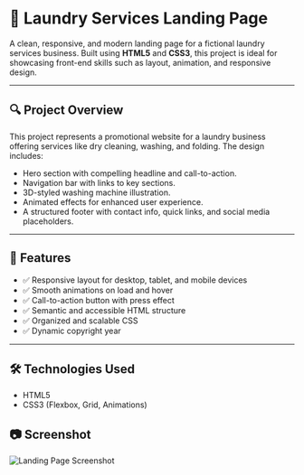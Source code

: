 # 🧺 Laundry Services Landing Page

A clean, responsive, and modern landing page for a fictional laundry services business. Built using **HTML5** and **CSS3**, this project is ideal for showcasing front-end skills such as layout, animation, and responsive design.

---

## 🔍 Project Overview

This project represents a promotional website for a laundry business offering services like dry cleaning, washing, and folding. The design includes:

- Hero section with compelling headline and call-to-action.
- Navigation bar with links to key sections.
- 3D-styled washing machine illustration.
- Animated effects for enhanced user experience.
- A structured footer with contact info, quick links, and social media placeholders.

---

## 🚀 Features

- ✅ Responsive layout for desktop, tablet, and mobile devices
- ✅ Smooth animations on load and hover
- ✅ Call-to-action button with press effect
- ✅ Semantic and accessible HTML structure
- ✅ Organized and scalable CSS
- ✅ Dynamic copyright year

---

## 🛠️ Technologies Used

- HTML5  
- CSS3 (Flexbox, Grid, Animations)

## 📷 Screenshot

![Landing Page Screenshot](.)